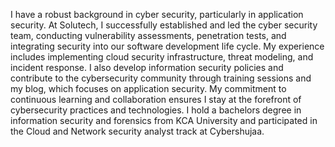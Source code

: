 I have a robust background in cyber security, particularly in application security. At Solutech, I successfully established and led the cyber security team, conducting vulnerability assessments, penetration tests, and integrating security into our software development life cycle. My experience includes implementing cloud security infrastructure, threat modeling, and incident response. I also develop information security policies and contribute to the cybersecurity community through training sessions and my blog, which focuses on application security. My commitment to continuous learning and collaboration ensures I stay at the forefront of cybersecurity practices and technologies. I hold a bachelors degree in information security and forensics from KCA University and participated in the Cloud and Network security analyst track at Cybershujaa. 